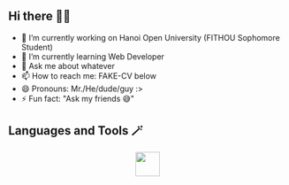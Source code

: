 ## Hi there 🫰🏻

- 🔭 I’m currently working on Hanoi Open University (FITHOU Sophomore Student)
- 🌱 I’m currently learning Web Developer
- 💬 Ask me about whatever
- 📫 How to reach me: FAKE-CV below
- 😄 Pronouns: Mr./He/dude/guy :>
- ⚡ Fun fact: "Ask my friends 😅"

## Languages and Tools 🪄

<div align="center">
  <img width="44px" color="red" src="https:///simpleicons.org/icons/html5.svg">
</div>
